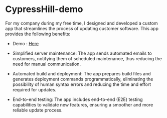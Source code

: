 # CypressHill-demo

For my company during my free time, I designed and developed a custom app that streamlines the process of updating customer software. This app provides the following benefits:
- Demo : [Here](https://florentplomb.github.io/CypressHill-demo/)

- Simplified server maintenance: The app sends automated emails to customers, notifying them of scheduled maintenance, thus reducing the need for manual communication.

- Automated build and deployment: The app prepares build files and generates deployment commands programmatically, eliminating the possibility of human syntax errors and reducing the time and effort required for updates.

- End-to-end testing: The app includes end-to-end (E2E) testing capabilities to validate new features, ensuring a smoother and more reliable update process.
